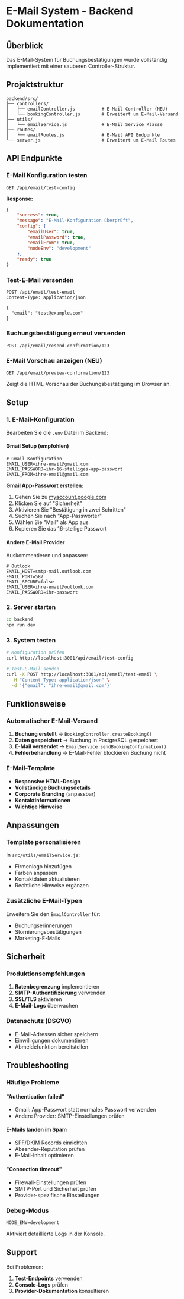 # E-Mail System - Backend Dokumentation

## Überblick

Das E-Mail-System für Buchungsbestätigungen wurde vollständig implementiert mit einer sauberen Controller-Struktur.

## Projektstruktur

```
backend/src/
├── controllers/
│   ├── emailController.js          # E-Mail Controller (NEU)
│   └── bookingController.js        # Erweitert um E-Mail-Versand
├── utils/
│   └── emailService.js             # E-Mail Service Klasse
├── routes/
│   └── emailRoutes.js              # E-Mail API Endpunkte
└── server.js                       # Erweitert um E-Mail Routes
```

## API Endpunkte

### E-Mail Konfiguration testen

```http
GET /api/email/test-config
```

**Response:**

```json
{
    "success": true,
    "message": "E-Mail-Konfiguration überprüft",
    "config": {
        "emailUser": true,
        "emailPassword": true,
        "emailFrom": true,
        "nodeEnv": "development"
    },
    "ready": true
}
```

### Test-E-Mail versenden

```http
POST /api/email/test-email
Content-Type: application/json

{
  "email": "test@example.com"
}
```

### Buchungsbestätigung erneut versenden

```http
POST /api/email/resend-confirmation/123
```

### E-Mail Vorschau anzeigen (NEU)

```http
GET /api/email/preview-confirmation/123
```

Zeigt die HTML-Vorschau der Buchungsbestätigung im Browser an.

## Setup

### 1. E-Mail-Konfiguration

Bearbeiten Sie die `.env` Datei im Backend:

#### Gmail Setup (empfohlen)

```env
# Gmail Konfiguration
EMAIL_USER=ihre-email@gmail.com
EMAIL_PASSWORD=ihr-16-stelliges-app-passwort
EMAIL_FROM=ihre-email@gmail.com
```

**Gmail App-Passwort erstellen:**

1. Gehen Sie zu [myaccount.google.com](https://myaccount.google.com)
2. Klicken Sie auf "Sicherheit"
3. Aktivieren Sie "Bestätigung in zwei Schritten"
4. Suchen Sie nach "App-Passwörter"
5. Wählen Sie "Mail" als App aus
6. Kopieren Sie das 16-stellige Passwort

#### Andere E-Mail Provider

Auskommentieren und anpassen:

```env
# Outlook
EMAIL_HOST=smtp-mail.outlook.com
EMAIL_PORT=587
EMAIL_SECURE=false
EMAIL_USER=ihre-email@outlook.com
EMAIL_PASSWORD=ihr-passwort
```

### 2. Server starten

```bash
cd backend
npm run dev
```

### 3. System testen

```bash
# Konfiguration prüfen
curl http://localhost:3001/api/email/test-config

# Test-E-Mail senden
curl -X POST http://localhost:3001/api/email/test-email \
  -H "Content-Type: application/json" \
  -d '{"email": "ihre-email@gmail.com"}'
```

## Funktionsweise

### Automatischer E-Mail-Versand

1. **Buchung erstellt** → `BookingController.createBooking()`
2. **Daten gespeichert** → Buchung in PostgreSQL gespeichert
3. **E-Mail versendet** → `EmailService.sendBookingConfirmation()`
4. **Fehlerbehandlung** → E-Mail-Fehler blockieren Buchung nicht

### E-Mail-Template

-   **Responsive HTML-Design**
-   **Vollständige Buchungsdetails**
-   **Corporate Branding** (anpassbar)
-   **Kontaktinformationen**
-   **Wichtige Hinweise**

## Anpassungen

### Template personalisieren

In `src/utils/emailService.js`:

-   Firmenlogo hinzufügen
-   Farben anpassen
-   Kontaktdaten aktualisieren
-   Rechtliche Hinweise ergänzen

### Zusätzliche E-Mail-Typen

Erweitern Sie den `EmailController` für:

-   Buchungserinnerungen
-   Stornierungsbestätigungen
-   Marketing-E-Mails

## Sicherheit

### Produktionsempfehlungen

1. **Ratenbegrenzung** implementieren
2. **SMTP-Authentifizierung** verwenden
3. **SSL/TLS** aktivieren
4. **E-Mail-Logs** überwachen

### Datenschutz (DSGVO)

-   E-Mail-Adressen sicher speichern
-   Einwilligungen dokumentieren
-   Abmeldefunktion bereitstellen

## Troubleshooting

### Häufige Probleme

#### "Authentication failed"

-   Gmail: App-Passwort statt normales Passwort verwenden
-   Andere Provider: SMTP-Einstellungen prüfen

#### E-Mails landen im Spam

-   SPF/DKIM Records einrichten
-   Absender-Reputation prüfen
-   E-Mail-Inhalt optimieren

#### "Connection timeout"

-   Firewall-Einstellungen prüfen
-   SMTP-Port und Sicherheit prüfen
-   Provider-spezifische Einstellungen

### Debug-Modus

```env
NODE_ENV=development
```

Aktiviert detaillierte Logs in der Konsole.

## Support

Bei Problemen:

1. **Test-Endpoints** verwenden
2. **Console-Logs** prüfen
3. **Provider-Dokumentation** konsultieren
